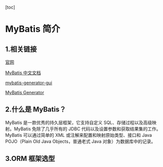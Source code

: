 [toc]



# MyBatis 简介

## 1.相关链接

[官网](https://blog.mybatis.org/)

[MyBatis 中文文档](https://mybatis.org/mybatis-3/zh/index.html)

[mybatis-generator-gui](https://github.com/zouzg/mybatis-generator-gui)

[MyBatis Generator](http://mybatis.org/generator/)



## 2.什么是 MyBatis？

MyBatis 是一款优秀的持久层框架，它支持自定义 SQL、存储过程以及高级映射。MyBatis 免除了几乎所有的 JDBC 代码以及设置参数和获取结果集的工作。MyBatis 可以通过简单的 XML 或注解来配置和映射原始类型、接口和 Java POJO（Plain Old Java Objects，普通老式 Java 对象）为数据库中的记录。



## 3.ORM 框架选型
